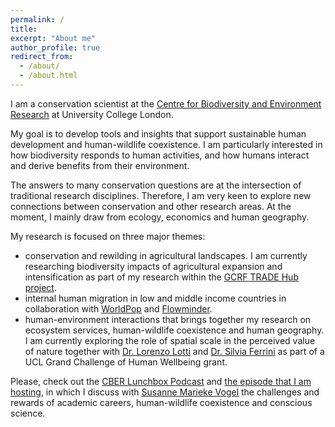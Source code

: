 ```yaml
---
permalink: /
title: 
excerpt: "About me"
author_profile: true
redirect_from: 
  - /about/
  - /about.html
---
```


I am a conservation scientist at the [Centre for Biodiversity and Environment Research](https://www.ucl.ac.uk/biosciences/departments/genetics-evolution-and-environment/research/centre-biodiversity-and-environment-research-cber) at University College London.

My goal is to develop tools and insights that support sustainable human development and human-wildlife coexistence. I am particularly interested in how biodiversity responds to human activities, and how humans interact and derive benefits from their environment. 

The answers to many conservation questions are at the intersection of traditional research disciplines. Therefore, I am very keen to explore new connections between conservation and other research areas. At the moment, I mainly draw from ecology, economics and human geography. 

 My research is focused on three major themes: 

* conservation and rewilding in agricultural landscapes. I am currently researching biodiversity impacts of agricultural expansion and intensification as part of my research within the [GCRF TRADE Hub project](https://tradehub.earth/). 
* internal human migration in low and middle income countries in collaboration with [WorldPop](https://www.worldpop.org/) and [Flowminder](https://www.flowminder.org/). 
* human-environment interactions that brings together my research on ecosystem services, human-wildlife coexistence and human geography. I am currently exploring the role of spatial scale in the perceived value of nature together with [Dr. Lorenzo Lotti](https://www.ucl.ac.uk/bartlett/sustainable/people/lorenzo-lotti) and [Dr. Silvia Ferrini](https://research-portal.uea.ac.uk/en/persons/silvia-ferrini) as part of a UCL Grand Challenge of Human Wellbeing grant.   

Please, check out the [CBER Lunchbox Podcast](https://www.youtube.com/playlist?list=PLKYTvTbXFuChwnj9kVKqVl5XPZrU9P7bk) and [the episode that I am hosting](https://www.youtube.com/watch?v=VNgjymoS-Dc&list=PLKYTvTbXFuChwnj9kVKqVl5XPZrU9P7bk&index=4), in which I discuss with [Susanne Marieke Vogel](https://scholar.google.com/citations?user=0pH1knoAAAAJ&hl=en) the challenges and rewards of academic careers, human-wildlife coexistence and conscious science. 
